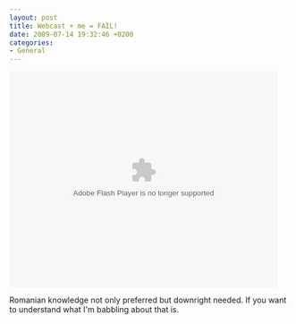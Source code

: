 ```yaml
---
layout: post
title: Webcast + me = FAIL!
date: 2009-07-14 19:32:46 +0200
categories:
- General
---
```

<embed flashvars="autoplay=false" width="480" height="386" allowfullscreen="true" allowscriptaccess="always" src="http://www.ustream.tv/flash/video/1807081" type="application/x-shockwave-flash" />

Romanian knowledge not only preferred but downright needed. If you want to understand what I'm babbling about that is.

